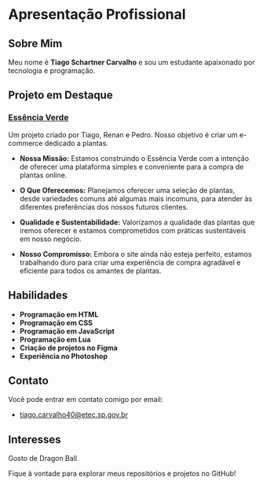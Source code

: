 # Apresentação Profissional

## Sobre Mim

Meu nome é **Tiago Schartner Carvalho** e sou um estudante apaixonado por tecnologia e programação.

## Projeto em Destaque

### [Essência Verde](https://github.com/delsschoolaccount/EssenciaVerde)
Um projeto criado por Tiago, Renan e Pedro. Nosso objetivo é criar um e-commerce dedicado a plantas.

- **Nossa Missão:**   Estamos construindo o Essência Verde com a intenção de oferecer uma plataforma simples e conveniente para a compra de plantas online.

- **O Que Oferecemos:**  Planejamos oferecer uma seleção de plantas, desde variedades comuns até algumas mais incomuns, para atender às diferentes preferências dos nossos futuros clientes.

- **Qualidade e Sustentabilidade:**  Valorizamos a qualidade das plantas que iremos oferecer e estamos comprometidos com práticas sustentáveis em nosso negócio.

- **Nosso Compromisso:**  Embora o site ainda não esteja perfeito, estamos trabalhando duro para criar uma experiência de compra agradável e eficiente para todos os amantes de plantas.


## Habilidades

- **Programação em HTML** 
- **Programação em CSS** 
- **Programação em JavaScript** 
- **Programação em Lua**
- **Criação de projetos no Figma** 
- **Experiência no Photoshop** 

## Contato

Você pode entrar em contato comigo por email:

- tiago.carvalho40@etec.sp.gov.br


## Interesses

Gosto de Dragon Ball.

Fique à vontade para explorar meus repositórios e projetos no GitHub!
